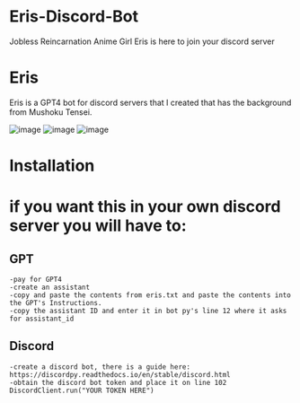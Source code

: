 # Eris-Discord-Bot
Jobless Reincarnation Anime Girl Eris is here to join your discord server


# Eris

Eris is a GPT4 bot for discord servers that I created that has the background from Mushoku Tensei. 

![image](https://github.com/Ampersand-Alexander/Eris-Discord-Bot/assets/60246286/f1036034-7cb7-4b6a-b97b-b0f9f189658b)
![image](https://github.com/Ampersand-Alexander/Eris-Discord-Bot/assets/60246286/06d6a285-c8fe-4f81-aa62-461f8430781f)
![image](https://github.com/Ampersand-Alexander/Eris-Discord-Bot/assets/60246286/a1d1ac5a-8db5-4be1-9542-0601f882bf8a)

# Installation

# if you want this in your own discord server you will have to:
## GPT
    -pay for GPT4
    -create an assistant 
    -copy and paste the contents from eris.txt and paste the contents into the GPT's Instructions. 
    -copy the assistant ID and enter it in bot py's line 12 where it asks for assistant_id
## Discord 
    -create a discord bot, there is a guide here: https://discordpy.readthedocs.io/en/stable/discord.html
    -obtain the discord bot token and place it on line 102 DiscordClient.run("YOUR TOKEN HERE")
